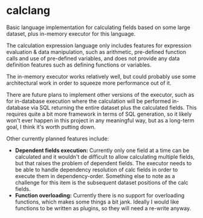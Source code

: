 # calclang
Basic language implementation for calculating fields based on some large dataset, plus in-memory executor for this language.

The calculation expression language only includes features for expression evaluation & data manipulation, such as arithmetic, pre-defined function calls and use of pre-defined variables, and does not provide any data definition features such as defining functions or variables.

The in-memory executor works relatively well, but could probably use some architectural work in order to squeeze more performance out of it.

There are future plans to implement other versions of the executor, such as for in-database execution where the calculation will be performed in-database via SQL returning the entire dataset plus the calculated fields.
This requires quite a bit more framework in terms of SQL generation, so it likely won't ever happen in this project in any meaningful way, but as a long-term goal, I think it's worth putting down.

Other currently planned features include:
 - **Dependent fields execution:** Currently only one field at a time can be calculated and it wouldn't de difficult to allow calculating multiple fields, but that raises the problem of dependent fields. The executor needs to be able to handle dependency resolution of calc fields in order to execute them in dependency-order. Something else to note as a challenge for this item is the subsequent dataset positions of the calc fields.
 - **Function overloading:** Currently there is no support for overloading functions, which makes some things a bit jank. Ideally I would like functions to be written as plugins, so they will need a re-write anyway.
